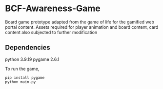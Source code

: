 # BCF-Awareness-Game
Board game prototype adapted from the game of life for the gamified web portal content. 
Assets required for player animation and board content, card content also subjected to further modification 

## Dependencies
python 3.9.19
pygame 2.6.1

To run the game, 
```
pip install pygame
python main.py
```
